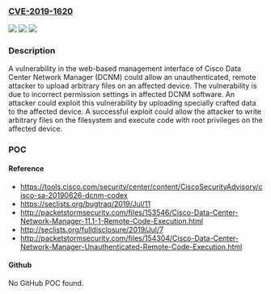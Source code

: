 ### [CVE-2019-1620](https://cve.mitre.org/cgi-bin/cvename.cgi?name=CVE-2019-1620)
![](https://img.shields.io/static/v1?label=Product&message=Cisco%20Data%20Center%20Network%20Manager%20&color=blue)
![](https://img.shields.io/static/v1?label=Version&message=n%2Fa&color=blue)
![](https://img.shields.io/static/v1?label=Vulnerability&message=CWE-264&color=brighgreen)

### Description

A vulnerability in the web-based management interface of Cisco Data Center Network Manager (DCNM) could allow an unauthenticated, remote attacker to upload arbitrary files on an affected device. The vulnerability is due to incorrect permission settings in affected DCNM software. An attacker could exploit this vulnerability by uploading specially crafted data to the affected device. A successful exploit could allow the attacker to write arbitrary files on the filesystem and execute code with root privileges on the affected device.

### POC

#### Reference
- https://tools.cisco.com/security/center/content/CiscoSecurityAdvisory/cisco-sa-20190626-dcnm-codex
- https://seclists.org/bugtraq/2019/Jul/11
- http://packetstormsecurity.com/files/153546/Cisco-Data-Center-Network-Manager-11.1-1-Remote-Code-Execution.html
- http://seclists.org/fulldisclosure/2019/Jul/7
- http://packetstormsecurity.com/files/154304/Cisco-Data-Center-Network-Manager-Unauthenticated-Remote-Code-Execution.html

#### Github
No GitHub POC found.

